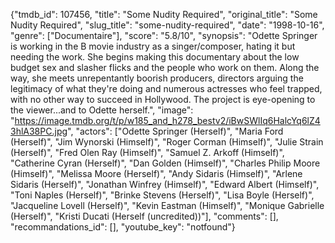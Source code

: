 {"tmdb_id": 107456, "title": "Some Nudity Required", "original_title": "Some Nudity Required", "slug_title": "some-nudity-required", "date": "1998-10-16", "genre": ["Documentaire"], "score": "5.8/10", "synopsis": "Odette Springer is working in the B movie industry as a singer/composer, hating it but needing the work. She begins making this documentary about the low budget sex and slasher flicks and the people who work on them. Along the way, she meets unrepentantly boorish producers, directors arguing the legitimacy of what they're doing and numerous actresses who feel trapped, with no other way to succeed in Hollywood. The project is eye-opening to the viewer...and to Odette herself.", "image": "https://image.tmdb.org/t/p/w185_and_h278_bestv2/iBwSWlIq6HalcYq6lZ43hlA38PC.jpg", "actors": ["Odette Springer (Herself)", "Maria Ford (Herself)", "Jim Wynorski (Himself)", "Roger Corman (Himself)", "Julie Strain (Herself)", "Fred Olen Ray (Himself)", "Samuel Z. Arkoff (Himself)", "Catherine Cyran (Herself)", "Dan Golden (Himself)", "Charles Philip Moore (Himself)", "Melissa Moore (Herself)", "Andy Sidaris (Himself)", "Arlene Sidaris (Herself)", "Jonathan Winfrey (Himself)", "Edward Albert (Himself)", "Toni Naples (Herself)", "Brinke Stevens (Herself)", "Lisa Boyle (Herself)", "Jacqueline Lovell (Herself)", "Kevin Eastman (Himself)", "Monique Gabrielle (Herself)", "Kristi Ducati (Herself (uncredited))"], "comments": [], "recommandations_id": [], "youtube_key": "notfound"}